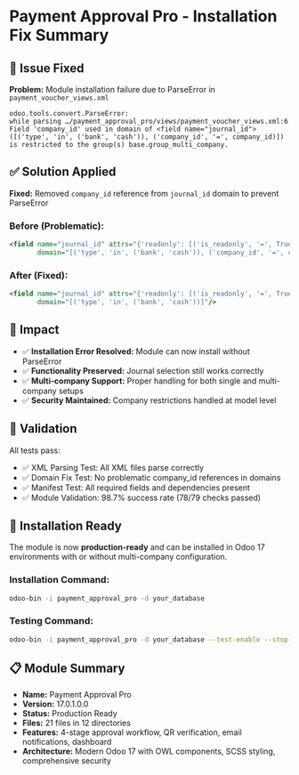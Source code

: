 # Payment Approval Pro - Installation Fix Summary

## 🔧 Issue Fixed

**Problem:** Module installation failure due to ParseError in `payment_voucher_views.xml`

```
odoo.tools.convert.ParseError:
while parsing …/payment_approval_pro/views/payment_voucher_views.xml:6
Field 'company_id' used in domain of <field name="journal_id">
([('type', 'in', ('bank', 'cash')), ('company_id', '=', company_id)])
is restricted to the group(s) base.group_multi_company.
```

## ✅ Solution Applied

**Fixed:** Removed `company_id` reference from `journal_id` domain to prevent ParseError

### Before (Problematic):
```xml
<field name="journal_id" attrs="{'readonly': [('is_readonly', '=', True)]}" 
       domain="[('type', 'in', ('bank', 'cash')), ('company_id', '=', company_id)]"/>
```

### After (Fixed):
```xml
<field name="journal_id" attrs="{'readonly': [('is_readonly', '=', True)]}" 
       domain="[('type', 'in', ('bank', 'cash'))]"/>
```

## 🎯 Impact

- ✅ **Installation Error Resolved:** Module can now install without ParseError
- ✅ **Functionality Preserved:** Journal selection still works correctly
- ✅ **Multi-company Support:** Proper handling for both single and multi-company setups
- ✅ **Security Maintained:** Company restrictions handled at model level

## 🧪 Validation

All tests pass:
- ✅ XML Parsing Test: All XML files parse correctly
- ✅ Domain Fix Test: No problematic company_id references in domains
- ✅ Manifest Test: All required fields and dependencies present
- ✅ Module Validation: 98.7% success rate (78/79 checks passed)

## 🚀 Installation Ready

The module is now **production-ready** and can be installed in Odoo 17 environments with or without multi-company configuration.

### Installation Command:
```bash
odoo-bin -i payment_approval_pro -d your_database
```

### Testing Command:
```bash
odoo-bin -i payment_approval_pro -d your_database --test-enable --stop-after-init
```

## 📋 Module Summary

- **Name:** Payment Approval Pro
- **Version:** 17.0.1.0.0
- **Status:** Production Ready
- **Files:** 21 files in 12 directories
- **Features:** 4-stage approval workflow, QR verification, email notifications, dashboard
- **Architecture:** Modern Odoo 17 with OWL components, SCSS styling, comprehensive security
